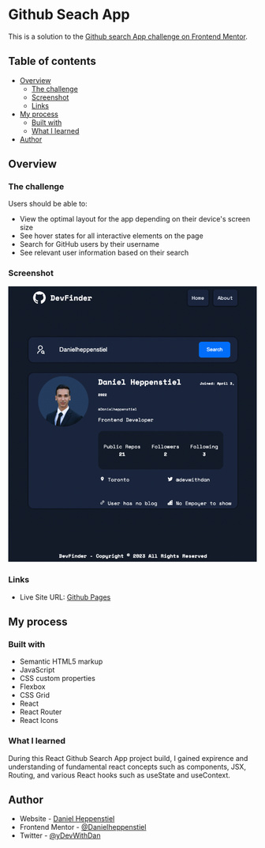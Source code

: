 #  Github Seach App

This is a solution to the [Github search App challenge on Frontend Mentor](https://www.frontendmentor.io/challenges/github-user-search-app-Q09YOgaH6).

## Table of contents

- [Overview](#overview)
  - [The challenge](#the-challenge)
  - [Screenshot](#screenshot)
  - [Links](#links)
- [My process](#my-process)
  - [Built with](#built-with)
  - [What I learned](#what-i-learned)
- [Author](#author)

## Overview

### The challenge

Users should be able to:

- View the optimal layout for the app depending on their device's screen size
- See hover states for all interactive elements on the page
- Search for GitHub users by their username
- See relevant user information based on their search

### Screenshot

![alt text](./src/components/layout/assets/Final%20Screenshot.png)

### Links

- Live Site URL: [Github Pages](https://danielheppenstiel.github.io/Tic-Tac-Toe-Game/)

## My process

### Built with

- Semantic HTML5 markup
- JavaScript
- CSS custom properties
- Flexbox
- CSS Grid
- React 
- React Router
- React Icons


### What I learned

During this React Github Search App project build, I gained expirence and understanding of fundamental react concepts such as components, JSX, Routing, and various React hooks such as useState and useContext. 

## Author

- Website - [Daniel Heppenstiel](https://github.com/Danielheppenstiel)
- Frontend Mentor - [@Danielheppenstiel](https://www.frontendmentor.io/profile/Danielheppenstiel)
- Twitter - [@yDevWithDan](https://twitter.com/DevWithDan)
